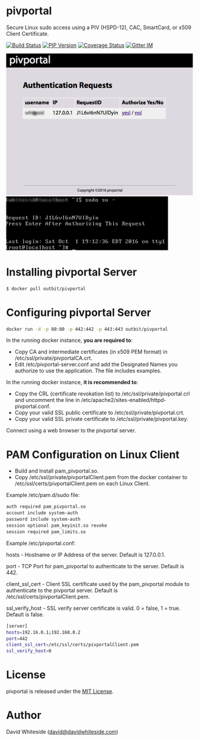 pivportal
===========

Secure Linux sudo access using a PIV (HSPD-12), CAC, SmartCard, or x509 Client Certificate.

[![Build Status](https://secure.travis-ci.org/out-bit/pivportal.png?branch=master "ansible-docs latest build")](http://travis-ci.org/out-bit/pivportal)
[![PIP Version](https://img.shields.io/pypi/v/pivportal.svg "ansible-docs PyPI version")](https://pypi.python.org/pypi/pivportal)
[![Coverage Status](https://coveralls.io/repos/out-bit/pivportal/badge.svg?branch=develop&service=github)](https://coveralls.io/github/out-bit/pivportal?branch=develop)
[![Gitter IM](https://badges.gitter.im/Join%20Chat.svg)](https://gitter.im/out-bit/pivportal)

![alt tag](https://raw.githubusercontent.com/out-bit/pivportal/images/pivportal_web.png)
![alt tag](https://raw.githubusercontent.com/out-bit/pivportal/images/pivportal_client.png)

Installing pivportal Server
======

```bash
$ docker pull outbit/pivportal
```

Configuring pivportal Server
======

```bash
docker run -d -p 80:80 -p 442:442 -p 443:443 outbit/pivportal
```

In the running docker instance, **you are required to**:

- Copy CA and intermediate certificates (in x509 PEM format) in /etc/ssl/private/pivportalCA.crt.
- Edit /etc/pivportal-server.conf and add the Designated Names you authorize to use the application. The file includes examples.

In the running docker instance, **it is recommended to**:

- Copy the CRL (certificate revokation list) to /etc/ssl/private/pivportal.crl and uncomment the line in /etc/apache2/sites-enabled/httpd-pivportal.conf.
- Copy your valid SSL public certificate to /etc/ssl/private/pivportal.crt.
- Copy your valid SSL private certificate to /etc/ssl/private/pivportal.key.

Connect using a web browser to the pivportal server.

PAM Configuration on Linux Client
======

- Build and Install pam_pivportal.so.
- Copy /etc/ssl/private/pivportalClient.pem from the docker container to /etc/ssl/certs/pivportalClient.pem on each Linux Client.

Example /etc/pam.d/sudo file:

```bash
auth required pam_pivportal.so
account include system-auth
password include system-auth
session optional pam_keyinit.so revoke
session required pam_limits.so
```

Example /etc/pivportal.conf:

hosts - Hostname or IP Address of the server. Default is 127.0.0.1.

port - TCP Port for pam_pivportal to authenticate to the server. Default is 442.

client_ssl_cert - Client SSL certificate used by the pam_pivportal module to authenticate to the pivportal server. Default is /etc/ssl/certs/pivportalClient.pem.

ssl_verify_host - SSL verify server certificate is valid. 0 = false, 1 = true. Default is false.

```bash
[server]
hosts=192.16.0.1;192.168.0.2
port=442
client_ssl_cert=/etc/ssl/certs/pivportalClient.pem
ssl_verify_host=0
```

License
======

pivportal is released under the [MIT License](LICENSE.md).


Author
======

David Whiteside (<david@davidwhiteside.com>)
